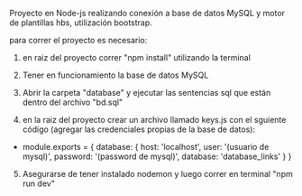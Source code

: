 Proyecto en Node-js realizando conexión a base de datos MySQL y motor de plantillas hbs, utilización bootstrap.

para correr el proyecto es necesario:

1. en raiz del proyecto correr "npm install" utilizando la terminal

2. Tener en funcionamiento la base de datos MySQL

3. Abrir la carpeta "database" y ejecutar las sentencias sql que están dentro del archivo  "bd.sql"

4. en la raiz del proyecto crear un archivo llamado keys.js con el sguiente código (agregar las credenciales propias de la base de datos):

 * module.exports = {
    database: {
        host: 'localhost',
        user: '(usuario de mysql)',
        password: '(password de mysql)',
        database: 'database_links'
    }
   }

5. Asegurarse de tener instalado nodemon y luego correr en terminal "npm run dev"